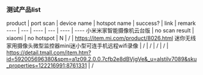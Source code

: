 ### 测试产品list

product | port scan | device name | hotspot name | success? | link | remark 
---- | --- | ---- | --- | ---- | ---- 
小米米家智能摄像机云台版 | no scan result | xiaomi | no hotspot | N | / | https://item.mi.com/product/8026.html
迷你无线家用摄像头微型监控器mini迷小型可连手机远程wifi录像 | / | / | / | / | https://detail.tmall.com/item.htm?id=592005696380&spm=a1z09.2.0.0.7cfb2e8dBVjgVe&_u=alstilv7089&sku_properties=122216991:8761331 | /
